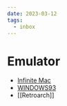 ```yaml
---
date: 2023-03-12
tags:
  - inbox
---
```


# Emulator

- [Infinite Mac](https://macos8.app/)
- [WINDOWS93](http://www.windows93.net/)
- [[Retroarch]]
